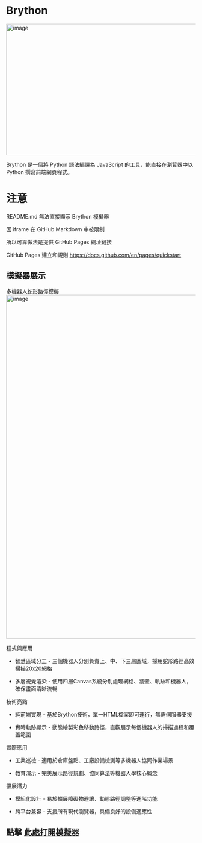 # Brython

<img width="792" height="349" alt="image" src="https://github.com/user-attachments/assets/3dde9a90-531e-4e5a-a85e-1321e24221e8" />

Brython 是一個將 Python 語法編譯為 JavaScript 的工具，能直接在瀏覽器中以 Python 撰寫前端網頁程式。

# 注意

README.md 無法直接顯示 Brython 模擬器

因 iframe 在 GitHub Markdown 中被限制

所以可靠做法是提供 GitHub Pages 網址鏈接

GitHub Pages 建立和規則 https://docs.github.com/en/pages/quickstart

## 模擬器展示

多機器人蛇形路徑模擬
<img width="762" height="914" alt="image" src="https://github.com/user-attachments/assets/da432437-81ca-4fc6-8511-5c277be04a56" />

程式與應用


- 智慧區域分工 - 三個機器人分別負責上、中、下三層區域，採用蛇形路徑高效掃描20x20網格

- 多層視覺渲染 - 使用四層Canvas系統分別處理網格、牆壁、軌跡和機器人，確保畫面清晰流暢

技術亮點


- 純前端實現 - 基於Brython技術，單一HTML檔案即可運行，無需伺服器支援

- 實時軌跡顯示 - 動態繪製彩色移動路徑，直觀展示每個機器人的掃描過程和覆蓋範圍

實際應用


- 工業巡檢 - 適用於倉庫盤點、工廠設備檢測等多機器人協同作業場景

- 教育演示 - 完美展示路徑規劃、協同算法等機器人學核心概念

擴展潛力


- 模組化設計 - 易於擴展障礙物避讓、動態路徑調整等進階功能

- 跨平台兼容 - 支援所有現代瀏覽器，具備良好的設備適應性
  

 ##  點擊 [此處打開模擬器](https://leceichen.github.io/w7-Brython-/ )

